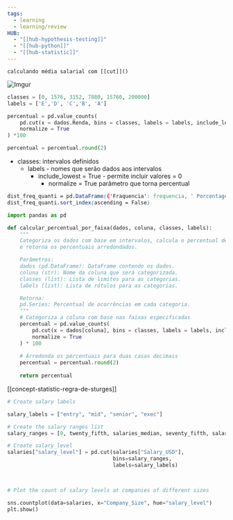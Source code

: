 ```yaml
---
tags:
  - learning
  - learning/review
HUB:
  - "[[hub-hypothesis-testing]]"
  - "[[hub-python]]"
  - "[[hub-statistic]]"
---
```


`calculando média salarial com [[cut]]()`

![Imgur](https://i.imgur.com/WrQkgkJ.png)

```python
classes = [0, 1576, 3152, 7880, 15760, 200000]
labels = ['E','D', 'C','B', 'A']

percentual = pd.value_counts(
    pd.cut(x = dados.Renda, bins = classes, labels = labels, include_lowest = True),
    normalize = True 
) *100

percentual = percentual.round(2)
```
- classes: intervalos definidos
	- labels - nomes que serão dados aos intervalos
		- include_lowest = True - permite incluir valores = 0
			- normalize = True  parâmetro que torna percentual

```css
dist_freq_quanti = pd.DataFrame({'Fraquencia': frequencia, ' Porcentagem(%)':percentual})
dist_freq_quanti.sort_index(ascending = False)
```



```python
import pandas as pd

def calcular_percentual_por_faixa(dados, coluna, classes, labels):
    """
    Categoriza os dados com base em intervalos, calcula o percentual de ocorrências em cada categoria,
    e retorna os percentuais arredondados.

    Parâmetros:
    dados (pd.DataFrame): DataFrame contendo os dados.
    coluna (str): Nome da coluna que será categorizada.
    classes (list): Lista de limites para as categorias.
    labels (list): Lista de rótulos para as categorias.

    Retorna:
    pd.Series: Percentual de ocorrências em cada categoria.
    """
    # Categoriza a coluna com base nas faixas especificadas
    percentual = pd.value_counts(
        pd.cut(x = dados[coluna], bins = classes, labels = labels, include_lowest = True),
        normalize = True 
    ) * 100
    
    # Arredonda os percentuais para duas casas decimais
    percentual = percentual.round(2)
    
    return percentual

```

[[concept-statistic-regra-de-sturges]]



```python
# Create salary labels

salary_labels = ["entry", "mid", "senior", "exec"]

# Create the salary ranges list
salary_ranges = [0, twenty_fifth, salaries_median, seventy_fifth, salaries["Salary_USD"].max()]

# Create salary_level
salaries["salary_level"] = pd.cut(salaries["Salary_USD"],
                                  bins=salary_ranges,
                                  labels=salary_labels)

  

# Plot the count of salary levels at companies of different sizes

sns.countplot(data=salaries, x="Company_Size", hue="salary_level")
plt.show()
```
